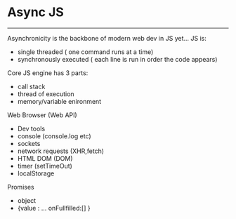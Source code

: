 # Async JS

---

Asynchronicity is the backbone of modern web dev in JS yet...
JS is:

- single threaded ( one command runs at a time)
- synchronously executed ( each line is run in order the code appears)

Core JS engine has 3 parts:

- call stack
- thread of execution
- memory/variable enironment

Web Browser (Web API)

- Dev tools
- console (console.log etc)
- sockets
- network requests (XHR,fetch)
- HTML DOM (DOM)
- timer (setTimeOut)
- localStorage

Promises

- object
- {value : ...
  onFullfilled:[]
  }
